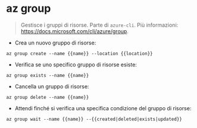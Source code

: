 # az group

> Gestisce i gruppi di risorse.
> Parte di `azure-cli`.
> Più informazioni: <https://docs.microsoft.com/cli/azure/group>.

- Crea un nuovo gruppo di risorse:

`az group create --name {{name}} --location {{location}}`

- Verifica se uno specifico gruppo di risorse esiste:

`az group exists --name {{name}}`

- Cancella un gruppo di risorse:

`az group delete --name {{name}}`

- Attendi finché si verifica una specifica condizione del gruppo di risorse:

`az group wait --name {{name}} --{{created|deleted|exists|updated}}`